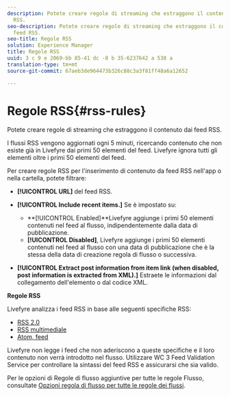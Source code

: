 ```yaml
---
description: Potete creare regole di streaming che estraggono il contenuto dai feed
  RSS.
seo-description: Potete creare regole di streaming che estraggono il contenuto dai
  feed RSS.
seo-title: Regole RSS
solution: Experience Manager
title: Regole RSS
uuid: 3 c 9 e 2069-bb 85-41 dc -8 b 35-6237642 a 538 a
translation-type: tm+mt
source-git-commit: 67aeb3de964473b326c88c3a3f81ff48a6a12652

---
```



# Regole RSS{#rss-rules}

Potete creare regole di streaming che estraggono il contenuto dai feed RSS.

I flussi RSS vengono aggiornati ogni 5 minuti, ricercando contenuto che non esiste già in Livefyre dai primi 50 elementi del feed. Livefyre ignora tutti gli elementi oltre i primi 50 elementi del feed.

Per creare regole RSS per l'inserimento di contenuto da feed RSS nell'app o nella cartella, potete filtrare:

* **[!UICONTROL URL]** del feed RSS.
* **[!UICONTROL Include recent items.]** Se è impostato su:

   * **[!UICONTROL Enabled]**Livefyre aggiunge i primi 50 elementi contenuti nel feed al flusso, indipendentemente dalla data di pubblicazione.
   * **[!UICONTROL Disabled]**, Livefyre aggiunge i primi 50 elementi contenuti nel feed al flusso con una data di pubblicazione che è la stessa della data di creazione regola di flusso o successiva.

* **[!UICONTROL Extract post information from item link (when disabled, post information is extracted from XML).]** Estraete le informazioni dal collegamento dell'elemento o dal codice XML.

**Regole RSS**

Livefyre analizza i feed RSS in base alle seguenti specifiche RSS:

* [RSS 2.0](https://en.wikipedia.org/wiki/RSS)
* [RSS multimediale](https://en.wikipedia.org/wiki/Media_RSS)
* [Atom, feed](https://validator.w3.org/feed/docs/atom.html)

Livefyre non legge i feed che non aderiscono a queste specifiche e il loro contenuto non verrà introdotto nel flusso. Utilizzare WC 3 Feed Validation Service per controllare la sintassi del feed RSS e assicurarsi che sia valido.

Per le opzioni di Regole di flusso aggiuntive per tutte le regole Flusso, consultate [Opzioni regola di flusso per tutte le regole dei flussi](../c-streams/c-stream-rule-options-for-all-stream-rules.md#c_stream_rule_options_for_all_stream_rules).
